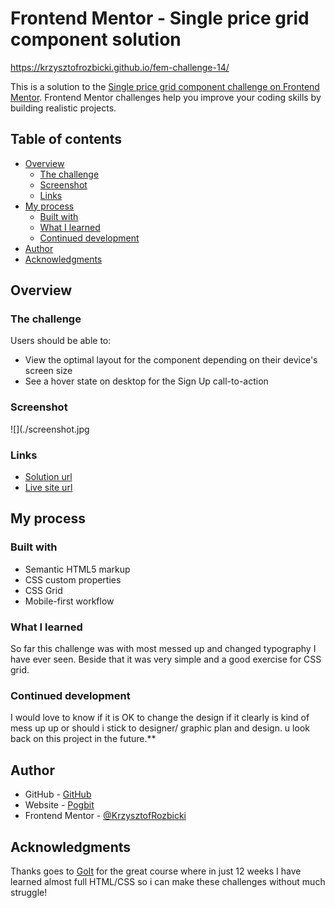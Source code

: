 # Frontend Mentor - Single price grid component solution

https://krzysztofrozbicki.github.io/fem-challenge-14/

This is a solution to the
[Single price grid component challenge on Frontend Mentor](https://www.frontendmentor.io/challenges/single-price-grid-component-5ce41129d0ff452fec5abbbc).
Frontend Mentor challenges help you improve your coding skills by building realistic projects.

## Table of contents

- [Overview](#overview)
  - [The challenge](#the-challenge)
  - [Screenshot](#screenshot)
  - [Links](#links)
- [My process](#my-process)
  - [Built with](#built-with)
  - [What I learned](#what-i-learned)
  - [Continued development](#continued-development)
- [Author](#author)
- [Acknowledgments](#acknowledgments)

## Overview

### The challenge

Users should be able to:

- View the optimal layout for the component depending on their device's screen size
- See a hover state on desktop for the Sign Up call-to-action

### Screenshot

![](./screenshot.jpg

### Links

- [Solution url](https://github.com/KrzysztofRozbicki/fem-challenge-14/)
- [Live site url](https://krzysztofrozbicki.github.io/fem-challenge-14/)

## My process

### Built with

- Semantic HTML5 markup
- CSS custom properties
- CSS Grid
- Mobile-first workflow

### What I learned

So far this challenge was with most messed up and changed typography I have ever seen. Beside that
it was very simple and a good exercise for CSS grid.

### Continued development

I would love to know if it is OK to change the design if it clearly is kind of mess up up or should
i stick to designer/ graphic plan and design. u look back on this project in the future.\*\*

## Author

- GitHub - [GitHub](https://github.com/KrzysztofRozbicki)
- Website - [Pogbit](https://www.pogbit.com/)
- Frontend Mentor - [@KrzysztofRozbicki](https://www.frontendmentor.io/profile/KrzysztofRozbicki)

## Acknowledgments

Thanks goes to [GoIt](https://goit.global/pl/) for the great course where in just 12 weeks I have
learned almost full HTML/CSS so i can make these challenges without much struggle!
